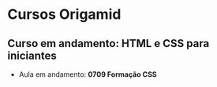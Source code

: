 # Cursos Origamid

## Curso em andamento: HTML e CSS para iniciantes
- Aula em andamento: **0709 Formação CSS**